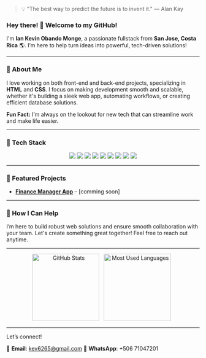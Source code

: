 > 💡 "The best way to predict the future is to invent it." — Alan Kay


### Hey there! 👋 Welcome to my GitHub!

I'm **Ian Kevin Obando Monge**, a passionate fullstack from **San Jose, Costa Rica** 🌎. I’m here to help turn ideas into powerful, tech-driven solutions!

---

### 🚀 About Me

I love working on both front-end and back-end projects, specializing in **HTML** and **CSS**. I focus on making development smooth and scalable, whether it's building a sleek web app, automating workflows, or creating efficient database solutions. 

**Fun Fact:** I’m always on the lookout for new tech that can streamline work and make life easier.

---

### 🔧 Tech Stack

<p align="center"> <img src="https://img.shields.io/badge/PHP-777BB4?style=for-the-badge&logo=php&logoColor=white" /> <img src="https://img.shields.io/badge/JavaScript-F7DF1E?style=for-the-badge&logo=javascript&logoColor=black" /> <img src="https://img.shields.io/badge/Python-3776AB?style=for-the-badge&logo=python&logoColor=white" /> <img src="https://img.shields.io/badge/SQL-003B57?style=for-the-badge&logo=postgresql&logoColor=white" /> <img src="https://img.shields.io/badge/Laravel-FF2D20?style=for-the-badge&logo=laravel&logoColor=white" /> <img src="https://img.shields.io/badge/React-61DAFB?style=for-the-badge&logo=react&logoColor=black" /> <img src="https://img.shields.io/badge/Docker-2496ED?style=for-the-badge&logo=docker&logoColor=white" /> <img src="https://img.shields.io/badge/Git-F05032?style=for-the-badge&logo=git&logoColor=white" /> <img src="https://img.shields.io/badge/Unix-000000?style=for-the-badge&logo=unix&logoColor=white" /> </p>

---

### 🌟 Featured Projects
- [**Finance Manager App**](#) – [comming soon]

---

### 🤝 How I Can Help

I’m here to build robust web solutions and ensure smooth collaboration with your team. Let's create something great together! Feel free to reach out anytime.

---

<p align="center">
    <img height=175 alt="GitHub Stats" src="https://github-readme-stats.vercel.app/api?username=iobandom430&show_icons=true&count_private=true&theme=dark" />&nbsp;&nbsp;
    <img height=175 alt="Most Used Languages" src="https://github-readme-stats.vercel.app/api/top-langs/?username=iobandom430&layout=compact&theme=dark" />&nbsp;&nbsp;
</p>

---

Let’s connect!

📧 **Email**: kev6265@gmail.com
📱 **WhatsApp**: +506 71047201


